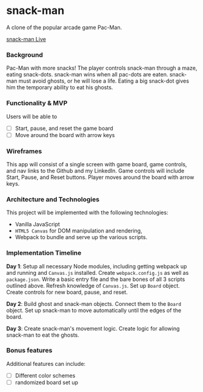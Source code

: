# snack-man
A clone of the popular arcade game Pac-Man.

[snack-man Live](http://www.snack-man.heroku.com/)

### Background
Pac-Man with more snacks! The player controls snack-man through a maze, eating snack-dots. snack-man wins when all pac-dots are eaten. snack-man must avoid ghosts, or he will lose a life. Eating a big snack-dot gives him the temporary ability to eat his ghosts.

### Functionality & MVP
Users will be able to
- [ ] Start, pause, and reset the game board
- [ ] Move around the board with arrow keys

### Wireframes

This app will consist of a single screen with game board, game controls, and nav links to the Github and my LinkedIn.  Game controls will include Start, Pause, and Reset buttons. Player moves around the board with arrow keys.

### Architecture and Technologies

This project will be implemented with the following technologies:

- Vanilla JavaScript
- `HTML5 Canvas` for DOM manipulation and rendering,
- Webpack to bundle and serve up the various scripts.

### Implementation Timeline

**Day 1**: Setup all necessary Node modules, including getting webpack up and running and `Canvas.js` installed.  Create `webpack.config.js` as well as `package.json`.  Write a basic entry file and the bare bones of all 3 scripts outlined above.  Refresh knowledge of `Canvas.js`. Set up `Board` object. Create controls for new board, pause, and reset.

**Day 2**: Build ghost and snack-man objects. Connect them to the `Board` object. Set up snack-man to move automatically until the edges of the board.

**Day 3**: Create snack-man's movement logic. Create logic for allowing snack-man to eat the ghosts.

### Bonus features

Additional features can include:

- [ ] Different color schemes
- [ ] randomized board set up
